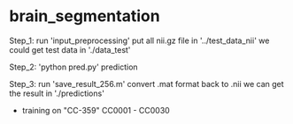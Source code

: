 # brain_segmentation

Step_1:  run 'input_preprocessing'
			put all nii.gz file  in '../test_data_nii'
			we could get test data in './data_test'

Step_2:    'python pred.py' 
			prediction

Step_3:  run 'save_result_256.m'
			convert .mat format back to .nii
			we can get the result in './predictions'


		
		
* training on  "CC-359"      CC0001 - CC0030



